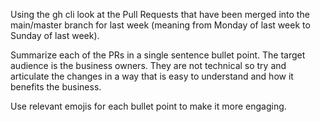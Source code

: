 Using the gh cli look at the Pull Requests that have been merged into the main/master branch for last week (meaning from Monday of last week to Sunday of last week).

Summarize each of the PRs in a single sentence bullet point.  The target audience is the business owners.  They are not technical so try and articulate the changes in a way that is easy to understand and how it benefits the business.

Use relevant emojis for each bullet point to make it more engaging.
